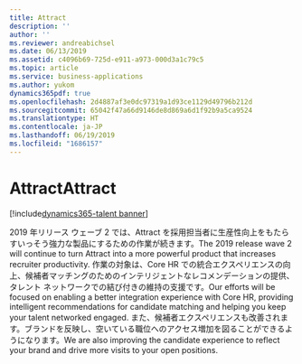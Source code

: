 ```yaml
---
title: Attract
description: ''
author: ''
ms.reviewer: andreabichsel
ms.date: 06/13/2019
ms.assetid: c4096b69-725d-e911-a973-000d3a1c79c5
ms.topic: article
ms.service: business-applications
ms.author: yukom
dynamics365pdf: true
ms.openlocfilehash: 2d4887af3e0dc97319a1d93ce1129d49796b212d
ms.sourcegitcommit: 65042f47a66d9146de8d869a6d1f92b9a5ca9524
ms.translationtype: HT
ms.contentlocale: ja-JP
ms.lasthandoff: 06/19/2019
ms.locfileid: "1686157"
---
```

# <a name="attract"></a><span data-ttu-id="c1903-102">Attract</span><span class="sxs-lookup"><span data-stu-id="c1903-102">Attract</span></span>

[!include[dynamics365-talent banner](../includes/dynamics365-talent.md)]

<span data-ttu-id="c1903-103">2019 年リリース ウェーブ 2 では、Attract を採用担当者に生産性向上をもたらすいっそう強力な製品にするための作業が続きます。</span><span class="sxs-lookup"><span data-stu-id="c1903-103">The 2019 release wave 2 will continue to turn Attract into a more powerful product that increases recruiter productivity.</span></span> <span data-ttu-id="c1903-104">作業の対象は、Core HR での統合エクスペリエンスの向上、候補者マッチングのためのインテリジェントなレコメンデーションの提供、タレント ネットワークでの結び付きの維持の支援です。</span><span class="sxs-lookup"><span data-stu-id="c1903-104">Our efforts will be focused on enabling a better integration experience with Core HR, providing intelligent recommendations for candidate matching and helping you keep your talent networked engaged.</span></span> <span data-ttu-id="c1903-105">また、候補者エクスペリエンスも改善されます。ブランドを反映し、空いている職位へのアクセス増加を図ることができるようになります。</span><span class="sxs-lookup"><span data-stu-id="c1903-105">We are also improving the candidate experience to reflect your brand and drive more visits to your open positions.</span></span>